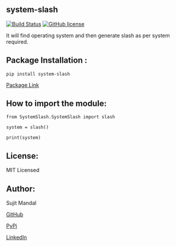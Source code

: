 ## system-slash
[![Build Status](https://travis-ci.org/sujitmandal/system-slash.svg?branch=main)](https://travis-ci.org/sujitmandal/system-slash) [![GitHub license](https://img.shields.io/github/license/sujitmandal/system-slash)](https://github.com/sujitmandal/system-slash/blob/main/LICENSE)


It will find operating system and then generate slash as per system required.


## Package Installation :

```
pip install system-slash
```
[Package Link](https://pypi.org/project/system-slash/)


## How to import the module:
```
from SystemSlash.SystemSlash import slash

system = slash()

print(system)
```



## License:
MIT Licensed

## Author:
Sujit Mandal

[GitHub](https://github.com/sujitmandal)

[PyPi](https://pypi.org/user/sujitmandal/)

[LinkedIn](https://www.linkedin.com/in/sujit-mandal-91215013a/)
